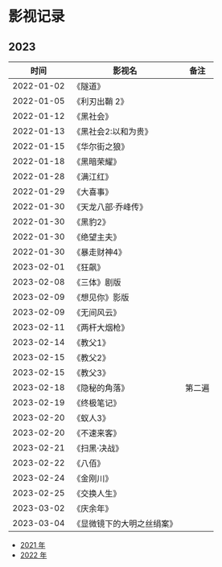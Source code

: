 # 影视记录

## 2023

| 时间       | 影视名         | 备注 |
| ---------- | -------------- | ---- |
| 2022-01-02 | 《隧道》       |
| 2022-01-05 | 《利刃出鞘 2》 |
| 2022-01-12 | 《黑社会》 |
| 2022-01-13 | 《黑社会2:以和为贵》 |
| 2022-01-15 | 《华尔街之狼》 |
| 2022-01-18 | 《黑暗荣耀》 |
| 2022-01-28 | 《满江红》 |
| 2022-01-29 | 《大喜事》 |
| 2022-01-30 | 《天龙八部·乔峰传》 |
| 2022-01-30 | 《黑豹2》 |
| 2022-01-30 | 《绝望主夫》 |
| 2022-01-30 | 《暴走财神4》 |
| 2023-02-01 | 《狂飙》 |
| 2023-02-08 | 《三体》剧版 |
| 2023-02-09 | 《想见你》影版 |
| 2023-02-09 | 《无间风云》 |
| 2023-02-11 | 《两杆大烟枪》 |
| 2023-02-14 | 《教父1》 |
| 2023-02-15 | 《教父2》 |
| 2023-02-15 | 《教父3》 |
| 2023-02-18 | 《隐秘的角落》 | 第二遍
| 2023-02-19 | 《终极笔记》 | 
| 2023-02-20 | 《蚁人3》 |
| 2023-02-20 | 《不速来客》 |
| 2023-02-21 | 《扫黑·决战》 |
| 2023-02-22 | 《八佰》 |
| 2023-02-24 | 《金刚川》 |
| 2023-02-25 | 《交换人生》 |
| 2023-03-02 | 《庆余年》 |
| 2023-03-04 | 《显微镜下的大明之丝绢案》 |

- [2021 年](2021.md)
- [2022 年](2022.md)
